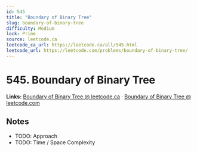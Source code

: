 ```yaml
--- 
id: 545
title: "Boundary of Binary Tree"
slug: boundary-of-binary-tree
difficulty: Medium
lock: Prime
source: leetcode.ca
leetcode_ca_url: https://leetcode.ca/all/545.html
leetcode_url: https://leetcode.com/problems/boundary-of-binary-tree/
---
```


# 545. Boundary of Binary Tree

**Links:** [Boundary of Binary Tree @ leetcode.ca](https://leetcode.ca/all/545.html) · [Boundary of Binary Tree @ leetcode.com](https://leetcode.com/problems/boundary-of-binary-tree/)

## Notes
- TODO: Approach
- TODO: Time / Space Complexity
